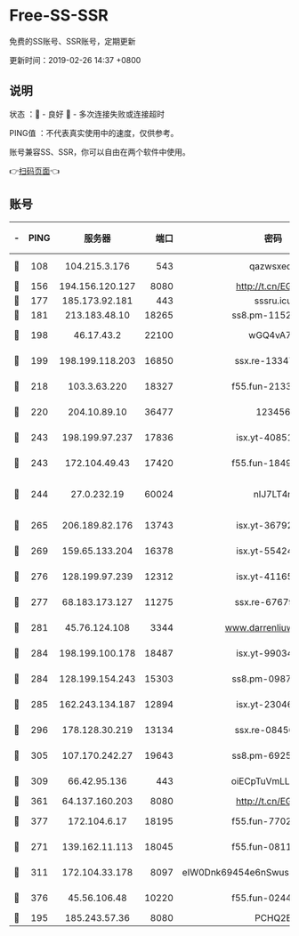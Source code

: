 # Free-SS-SSR

免费的SS账号、SSR账号，定期更新

更新时间：2019-02-26 14:37 +0800

## 说明

状态     ：🙂 - 良好 🙁 - 多次连接失败或连接超时

PING值   ：不代表真实使用中的速度，仅供参考。

账号兼容SS、SSR，你可以自由在两个软件中使用。

👉[扫码页面](https://liesauer.github.io/free-ss-ssr.github.io/)👈

## 账号

|-|PING|服务器|端口|密码|加密方式|区域|
|:----:|:----:|:-----:|-----:|:----:|:----:|:----:|
|🙂|108|104.215.3.176|543|qazwsxedc|aes-256-gcm|JP|
|🙂|156|194.156.120.127|8080|http://t.cn/EGJIyrl|rc4-md5|RU|
|🙂|177|185.173.92.181|443|sssru.icu|rc4-md5|RU|
|🙂|181|213.183.48.10|18265|ss8.pm-11524914|rc4-md5|RU|
|🙂|198|46.17.43.2|22100|wGQ4vA7D|aes-256-gcm|RU|
|🙂|199|198.199.118.203|16850|ssx.re-13347864|aes-256-cfb|US|
|🙂|218|103.3.63.220|18327|f55.fun-21337727|aes-256-cfb|SG|
|🙂|220|204.10.89.10|36477|123456|aes-256-cfb|US|
|🙂|243|198.199.97.237|17836|isx.yt-40851565|aes-256-cfb|US|
|🙂|243|172.104.49.43|17420|f55.fun-18495556|aes-256-cfb|SG|
|🙂|244|27.0.232.19|60024|nIJ7LT4n|xchacha20-ietf-poly1305|HK|
|🙂|265|206.189.82.176|13743|isx.yt-36792230|aes-256-cfb|SG|
|🙂|269|159.65.133.204|16378|isx.yt-55424793|aes-256-cfb|SG|
|🙂|276|128.199.97.239|12312|isx.yt-41165013|aes-256-cfb|SG|
|🙂|277|68.183.173.127|11275|ssx.re-67679470|aes-256-cfb|US|
|🙂|281|45.76.124.108|3344|www.darrenliuwei.com|aes-256-cfb|AU|
|🙂|284|198.199.100.178|18487|isx.yt-99034237|aes-256-cfb|US|
|🙂|284|128.199.154.243|15303|ss8.pm-09872872|aes-256-cfb|SG|
|🙂|285|162.243.134.187|12894|isx.yt-23046109|aes-256-cfb|US|
|🙂|296|178.128.30.219|13134|ssx.re-08456278|aes-256-cfb|SG|
|🙂|305|107.170.242.27|19643|ss8.pm-69252395|aes-256-cfb|US|
|🙂|309|66.42.95.136|443|oiECpTuVmLLxk4Ts|aes-256-cfb|US|
|🙂|361|64.137.160.203|8080|http://t.cn/EGJIyrl|rc4-md5|CA|
|🙂|377|172.104.6.17|18195|f55.fun-77023354|aes-256-cfb|US|
|🙂|271|139.162.11.113|18045|f55.fun-08116553|aes-256-cfb|SG|
|🙂|311|172.104.33.178|8097|eIW0Dnk69454e6nSwuspv9DmS201tQ0D|aes-256-cfb|SG|
|🙂|376|45.56.106.48|10220|f55.fun-02447573|aes-256-cfb|US|
|🙁|195|185.243.57.36|8080|PCHQ2E|rc4-md5|US|
